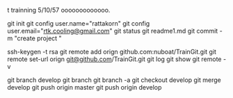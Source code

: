t trainning 5/10/57
ooooooooooooo.

git init
git config user.name="rattakorn"
git config user.email="rtk.cooling@gmail.com"
git status
git readme1.md
git commit -m "create project "

ssh-keygen -t rsa
git remote add orign github.com:nuboat/TrainGit.git
git remote set-url orign git@github.com/TrainGit.git
git log
git show 
git remote -v

git branch develop
git branch
git branch -a
git checkout develop
git merge develop
git push origin master
git push origin develop

